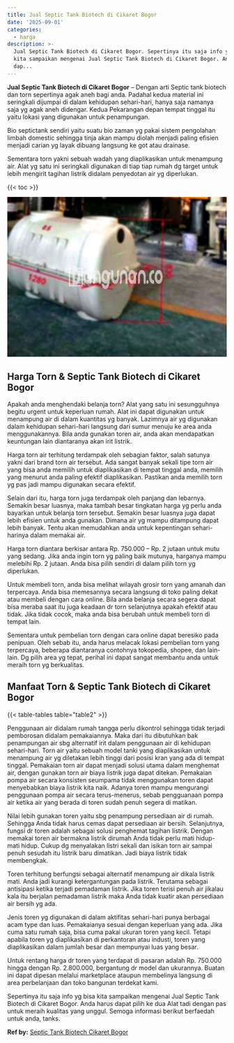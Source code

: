 ```yaml
---
title: Jual Septic Tank Biotech di Cikaret Bogor
date: '2025-09-01'
categories:
  - harga
description: >-
  Jual Septic Tank Biotech di Cikaret Bogor. Sepertinya itu saja info yg bisa
  kita sampaikan mengenai Jual Septic Tank Biotech di Cikaret Bogor. Anda harus
  dap...
---
```


**Jual Septic Tank Biotech di Cikaret Bogor** – Dengan arti Septic tank biotech dan torn sepertinya agak aneh bagi anda. Padahal kedua material ini seringkali dijumpai di dalam kehidupan sehari-hari, hanya saja namanya saja yg agak aneh didengar. Kedua Pekarangan depan tempat tinggal itu yaitu lokasi yang digunakan untuk penampungan.

Bio septictank sendiri yaitu suatu bio zaman yg pakai sistem pengolahan limbah domestic sehingga tinja akan mampu diolah menjadi paling efisien menjadi carian yg layak dibuang langsung ke got atau drainase.

Sementara torn yakni sebuah wadah yang diaplikasikan untuk menampung air. Alat yg satu ini seringkali digunakan di tiap tiap rumah dg target untuk lebih mengirit tagihan listrik didalam penyedotan air yg diperlukan.

{{< toc >}}

![Jual Septic Tank Biotech di Cikaret Bogor](/images/jual-bio-septictank-04.png)

## Harga Torn & Septic Tank Biotech di Cikaret Bogor

Apakah anda menghendaki belanja torn? Alat yang satu ini sesungguhnya begitu urgent untuk keperluan rumah. Alat ini dapat digunakan untuk menampung air di dalam kuantitas yg banyak. Lazimnya air yg digunakan dalam kehidupan sehari-hari langsung dari sumur menuju ke area anda menggunakannya. Bila anda gunakan toren air, anda akan mendapatkan keuntungan lain diantaranya akan irit listrik.

Harga torn air terhitung terdampak oleh sebagian faktor, salah satunya yakni dari brand torn air tersebut. Ada sangat banyak sekali tipe torn air yang bisa anda memilih untuk diaplikasikan di tempat tinggal anda, memilih yang menurut anda paling efektif diaplikasikan. Pastikan anda memilih torn yg pas jadi mampu digunakan secara efektif.

Selain dari itu, harga torn juga terdampak oleh panjang dan lebarnya. Semakin besar luasnya, maka tambah besar tingkatan harga yg perlu anda bayarkan untuk belanja torn tersebut. Semakin besar luasnya juga dapat lebih efisien untuk anda gunakan. Dimana air yg mampu ditampung dapat lebih banyak. Tentu akan memudahkan anda untuk kepentingan sehari-harinya dalam memakai air.

Harga torn diantara berkisar antara Rp. 750.000 – Rp. 2 jutaan untuk mutu yang sedang. Jika anda ingin torn yg paling baik mutunya, harganya mampu melebihi Rp. 2 jutaan. Anda bisa pilih sendiri di dalam pilih torn yg diperlukan.

Untuk membeli torn, anda bisa melihat wilayah grosir torn yang amanah dan terpercaya. Anda bisa memesannya secara langsung di toko paling dekat atau membeli dengan cara online. Bila anda belanja secara segera dapat bisa meraba saat itu juga keadaan dr torn selanjutnya apakah efektif atau tidak. Jika tidak cocok, maka anda bisa berubah untuk membeli torn di tempat lain.

Sementara untuk pembelian torn dengan cara online dapat beresiko pada penipuan. Oleh sebab itu, anda harus melacak lokasi pembelian torn yang terpercaya, beberapa diantaranya contohnya tokopedia, shopee, dan lain-lain. Dg pilih area yg tepat, perihal ini dapat sangat membantu anda untuk meraih torn yg berkualitas.

## Manfaat Torn & Septic Tank Biotech di Cikaret Bogor

{{< table-tables table="table2" >}}

Penggunaan air didalam rumah tangga perlu dikontrol sehingga tidak terjadi pemborosan didalam pemakaiannya. Maka dari itu dibutuhkan bak penampungan air sbg alternatif irit dalam penggunaan air di kehidupan sehari-hari. Torn air yaitu sebuah model tanki yang diaplikasikan untuk menampung air yg diletakan lebih tinggi dari posisi kran yang ada di tempat tinggal. Pemakaian torn air dapat menjadi solusi utama dalam menghemat air, dengan gunakan torn air biaya listrik juga dapat ditekan. Pemakaian pompa air secara konsisten seumpama tidak menggunakan toren dapat menyebabkan biaya listrik kita naik. Adanya toren mampu mengurangi penggunaan pompa air secara terus-menerus, sebab pengguanaan pompa air ketika air yang berada di toren sudah penuh segera di matikan.

Nilai lebih gunakan toren yaitu sbg penampung persediaan air di rumah. Sehingga Anda tidak harus cemas dapat persediaan air bersih. Selanjutnya, fungsi dr toren adalah sebagai solusi penghemat tagihan listrik. Dengan memakai toren air bermakna listrik dirumah Anda tidak perlu mati hidup-mati hidup. Cukup dg menyalakan listri sekali dan isikan torn air sampai penuh sesudah itu listrik baru dimatikan. Jadi biaya listrik tidak membengkak.

Toren terhitung berfungsi sebagai alternatif menampung air dikala listrik mati. Anda jadi kurangi ketergantungan pada listrik. Terutama sebagai antisipasi ketika terjadi pemadaman listrik. Jika toren terisi penuh air jikalau kala itu berjalan pemadaman listrik maka Anda tidak kuatir akan persediaan air bersih yg ada.

Jenis toren yg digunakan di dalam aktifitas sehari-hari punya berbagai acam type dan luas. Pemakaianya sesuai dengan keperluan yang ada. Jika cuma satu rumah saja, bisa cuma pakai ukuran toren yang kecil. Tetapi apabila toren yg diaplikasikan di perkantoran atau industi, toren yang diaplikasikan dalam jumlah besar dan mempunyai luas yang besar.

Untuk rentang harga dr toren yang terdapat di pasaran adalah Rp. 750.000 hingga dengan Rp. 2.800.000, bergantung dr model dan ukurannya. Buatan ini dapat dipesan melalui marketplace ataupun membelinya langsung di area perbelanjaan dan toko bangunan terdekat kami.

Sepertinya itu saja info yg bisa kita sampaikan mengenai Jual Septic Tank Biotech di Cikaret Bogor. Anda harus dapat pilih ke dua Alat tadi dengan pas untuk meraih kualitas yang unggul. Semoga informasi berikut berfaedah untuk anda, tanks.

**Ref by:** [Septic Tank Biotech Cikaret Bogor](https://id.wikipedia.org/wiki/Septic)
